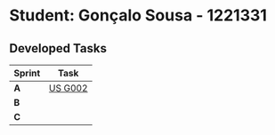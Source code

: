 # Student: Gonçalo Sousa - 1221331

## Developed Tasks

| Sprint | Task                                 |
|--------|--------------------------------------|
| **A**  | [US G002](../sprintA/G002/readme.md) |
| **B**  |                                      |
| **C**  |                                      |
